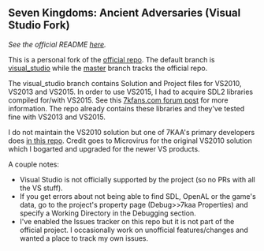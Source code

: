 Seven Kingdoms: Ancient Adversaries (Visual Studio Fork)
----

*See the official README [here](https://github.com/sraboy/7kaa/blob/master/README).*

This is a personal fork of the [official repo](https://github.com/the3dfxdude/7kaa). The default branch is [visual_studio](https://github.com/sraboy/7kaa/tree/visual_studio) while the [master](https://github.com/sraboy/7kaa/tree/master) branch tracks the official repo.

The visual_studio branch contains Solution and Project files for VS2010, VS2013 and VS2015. In order to use VS2015, I had to acquire SDL2 libraries compiled for/with VS2015. See this [7kfans.com forum post](https://www.7kfans.com/forums/viewtopic.php?f=20&t=697&start=10) for more information. The repo already contains these libraries and they've tested fine with VS2013 and VS2015.

I do not maintain the VS2010 solution but one of 7KAA's primary developers does [in this repo](https://github.com/microvirus/7kaa). Credit goes to Microvirus for the original VS2010 solution which I bogarted and upgraded for the newer VS products. 

A couple notes:

* Visual Studio is not officially supported by the project (so no PRs with all the VS stuff).
* If you get errors about not being able to find SDL, OpenAL or the game's data, go to the project's property page (Debug>>7kaa Properties) and specify a Working Directory in the Debugging section. 
* I've enabled the Issues tracker on this repo but it is not part of the official project. I occasionally work on unofficial features/changes and wanted a place to track my own issues.